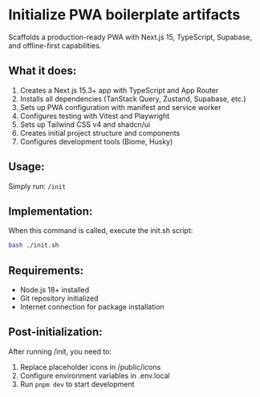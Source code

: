# Initialize PWA boilerplate artifacts

Scaffolds a production-ready PWA with Next.js 15, TypeScript, Supabase, and offline-first capabilities.

## What it does:

1. Creates a Next.js 15.3+ app with TypeScript and App Router
2. Installs all dependencies (TanStack Query, Zustand, Supabase, etc.)
3. Sets up PWA configuration with manifest and service worker
4. Configures testing with Vitest and Playwright
5. Sets up Tailwind CSS v4 and shadcn/ui
6. Creates initial project structure and components
7. Configures development tools (Biome, Husky)

## Usage:

Simply run: `/init`

## Implementation:

When this command is called, execute the init.sh script:

```bash
bash ./init.sh
```

## Requirements:

- Node.js 18+ installed
- Git repository initialized
- Internet connection for package installation

## Post-initialization:

After running /init, you need to:
1. Replace placeholder icons in /public/icons
2. Configure environment variables in .env.local
3. Run `pnpm dev` to start development